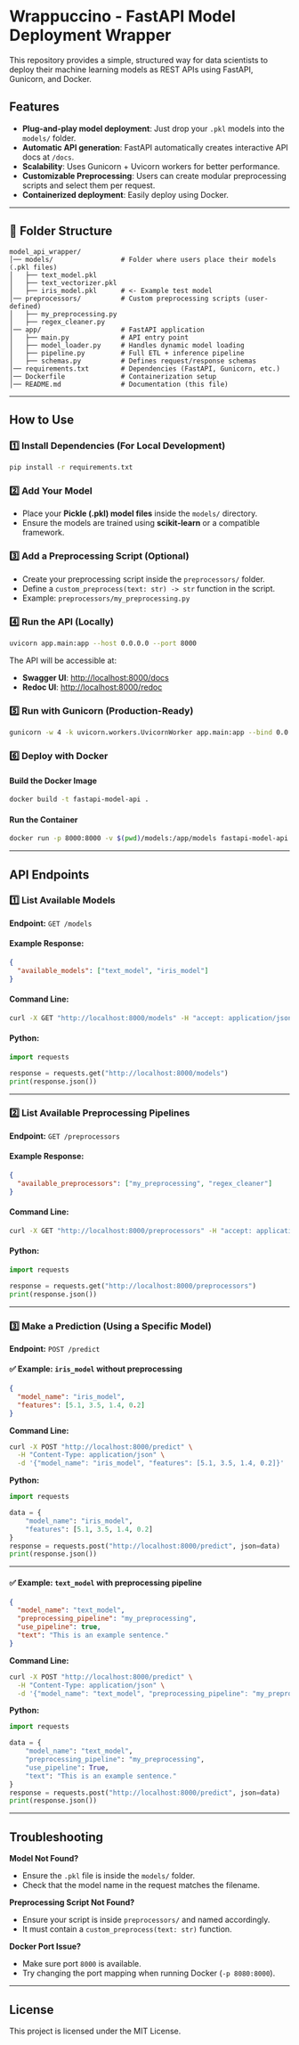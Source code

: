 # Wrappuccino - FastAPI Model Deployment Wrapper

This repository provides a simple, structured way for data scientists to deploy their machine learning models as REST APIs using FastAPI, Gunicorn, and Docker.

## Features
- **Plug-and-play model deployment**: Just drop your `.pkl` models into the `models/` folder.
- **Automatic API generation**: FastAPI automatically creates interactive API docs at `/docs`.
- **Scalability**: Uses Gunicorn + Uvicorn workers for better performance.
- **Customizable Preprocessing**: Users can create modular preprocessing scripts and select them per request.
- **Containerized deployment**: Easily deploy using Docker.

---

## 📁 Folder Structure
```
model_api_wrapper/
│── models/                 # Folder where users place their models (.pkl files)
│   ├── text_model.pkl
│   ├── text_vectorizer.pkl
│   ├── iris_model.pkl      # <- Example test model
│── preprocessors/          # Custom preprocessing scripts (user-defined)
│   ├── my_preprocessing.py
│   ├── regex_cleaner.py
│── app/                    # FastAPI application
│   ├── main.py             # API entry point
│   ├── model_loader.py     # Handles dynamic model loading
│   ├── pipeline.py         # Full ETL + inference pipeline
│   ├── schemas.py          # Defines request/response schemas
│── requirements.txt        # Dependencies (FastAPI, Gunicorn, etc.)
│── Dockerfile              # Containerization setup
│── README.md               # Documentation (this file)
```

---

## How to Use

### 1️⃣ Install Dependencies (For Local Development)
```sh
pip install -r requirements.txt
```

### 2️⃣ Add Your Model
- Place your **Pickle (.pkl) model files** inside the `models/` directory.
- Ensure the models are trained using **scikit-learn** or a compatible framework.

### 3️⃣ Add a Preprocessing Script (Optional)
- Create your preprocessing script inside the `preprocessors/` folder.
- Define a `custom_preprocess(text: str) -> str` function in the script.
- Example: `preprocessors/my_preprocessing.py`

### 4️⃣ Run the API (Locally)
```sh
uvicorn app.main:app --host 0.0.0.0 --port 8000
```

The API will be accessible at:
- **Swagger UI**: [http://localhost:8000/docs](http://localhost:8000/docs)
- **Redoc UI**: [http://localhost:8000/redoc](http://localhost:8000/redoc)

### 5️⃣ Run with Gunicorn (Production-Ready)
```sh
gunicorn -w 4 -k uvicorn.workers.UvicornWorker app.main:app --bind 0.0.0.0:8000
```

### 6️⃣ Deploy with Docker

#### Build the Docker Image
```sh
docker build -t fastapi-model-api .
```

#### Run the Container
```sh
docker run -p 8000:8000 -v $(pwd)/models:/app/models fastapi-model-api
```

---

## API Endpoints

### **1️⃣ List Available Models**
**Endpoint:** `GET /models`

#### Example Response:
```json
{
  "available_models": ["text_model", "iris_model"]
}
```

#### Command Line:
```sh
curl -X GET "http://localhost:8000/models" -H "accept: application/json"
```

#### Python:
```python
import requests

response = requests.get("http://localhost:8000/models")
print(response.json())
```

---

### **2️⃣ List Available Preprocessing Pipelines**
**Endpoint:** `GET /preprocessors`

#### Example Response:
```json
{
  "available_preprocessors": ["my_preprocessing", "regex_cleaner"]
}
```

#### Command Line:
```sh
curl -X GET "http://localhost:8000/preprocessors" -H "accept: application/json"
```

#### Python:
```python
import requests

response = requests.get("http://localhost:8000/preprocessors")
print(response.json())
```

---

### **3️⃣ Make a Prediction (Using a Specific Model)**
**Endpoint:** `POST /predict`

#### ✅ Example: `iris_model` without preprocessing
```json
{
  "model_name": "iris_model",
  "features": [5.1, 3.5, 1.4, 0.2]
}
```

**Command Line:**
```sh
curl -X POST "http://localhost:8000/predict" \
  -H "Content-Type: application/json" \
  -d '{"model_name": "iris_model", "features": [5.1, 3.5, 1.4, 0.2]}'
```

**Python:**
```python
import requests

data = {
    "model_name": "iris_model",
    "features": [5.1, 3.5, 1.4, 0.2]
}
response = requests.post("http://localhost:8000/predict", json=data)
print(response.json())
```

---

#### ✅ Example: `text_model` with preprocessing pipeline
```json
{
  "model_name": "text_model",
  "preprocessing_pipeline": "my_preprocessing",
  "use_pipeline": true,
  "text": "This is an example sentence."
}
```

**Command Line:**
```sh
curl -X POST "http://localhost:8000/predict" \
  -H "Content-Type: application/json" \
  -d '{"model_name": "text_model", "preprocessing_pipeline": "my_preprocessing", "use_pipeline": true, "text": "This is an example sentence."}'
```

**Python:**
```python
import requests

data = {
    "model_name": "text_model",
    "preprocessing_pipeline": "my_preprocessing",
    "use_pipeline": True,
    "text": "This is an example sentence."
}
response = requests.post("http://localhost:8000/predict", json=data)
print(response.json())
```

---

## Troubleshooting

**Model Not Found?**
- Ensure the `.pkl` file is inside the `models/` folder.
- Check that the model name in the request matches the filename.

**Preprocessing Script Not Found?**
- Ensure your script is inside `preprocessors/` and named accordingly.
- It must contain a `custom_preprocess(text: str)` function.

**Docker Port Issue?**
- Make sure port `8000` is available.
- Try changing the port mapping when running Docker (`-p 8080:8000`).

---

## License

This project is licensed under the MIT License.
